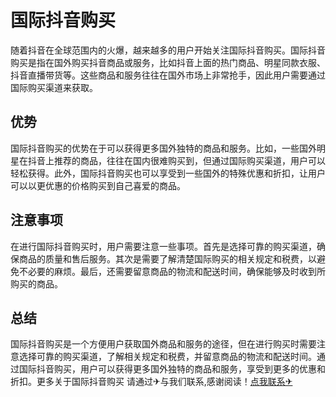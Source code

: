 # 国际抖音购买

随着抖音在全球范围内的火爆，越来越多的用户开始关注国际抖音购买。国际抖音购买是指在国外购买抖音商品或服务，比如抖音上面的热门商品、明星同款衣服、抖音直播带货等。这些商品和服务往往在国外市场上非常抢手，因此用户需要通过国际购买渠道来获取。

## 优势

国际抖音购买的优势在于可以获得更多国外独特的商品和服务。比如，一些国外明星在抖音上推荐的商品，往往在国内很难购买到，但通过国际购买渠道，用户可以轻松获得。此外，国际抖音购买也可以享受到一些国外的特殊优惠和折扣，让用户可以以更优惠的价格购买到自己喜爱的商品。

## 注意事项

在进行国际抖音购买时，用户需要注意一些事项。首先是选择可靠的购买渠道，确保商品的质量和售后服务。其次是需要了解清楚国际购买的相关规定和税费，以避免不必要的麻烦。最后，还需要留意商品的物流和配送时间，确保能够及时收到所购买的商品。

## 总结

国际抖音购买是一个方便用户获取国外商品和服务的途径，但在进行购买时需要注意选择可靠的购买渠道，了解相关规定和税费，并留意商品的物流和配送时间。通过国际抖音购买，用户可以获得更多国外独特的商品和服务，享受到更多的优惠和折扣。更多关于国际抖音购买 请通过✈与我们联系,感谢阅读！[点我联系✈](https://faq.G208.com)